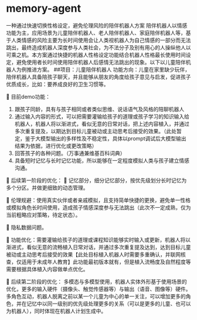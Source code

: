 # memory-agent
一种通过快速切换性格设定，避免伦理风险的陪伴机器人方案
陪伴机器人以情感功能为主，应用场景为儿童陪伴机器人、老人陪伴机器人、家庭陪伴机器人等，基于人类情感的风险主要为长时间使用会让人类视机器人为自己情感的一部分而无法跳出，最终造成机器人深度参与人类社会，为不法分子及别有用心的人操纵他人以可乘之机。本方案通过快捷的机器人性格设定功能结合机器人性格最长使用时间设定，避免使用者长时间使用陪伴机器人后感情无法跳出的现象。以下以儿童陪伴机器人为例推进方案。
##项目：儿童陪伴机器人
功能方向：儿童在家里缺少玩伴，陪伴机器人具备陪孩子聊天，并且能够从朋友的角度给孩子意见与启发，促进孩子优质成长，比如：要养成良好的卫生习惯等。

	目前demo功能：
1.	跟孩子同龄，具有与孩子相同或者类似思维、说话语气及风格的陪聊机器人
2.	通过输入内容的形式，可以把需要灌输给孩子的道理或孩子学习的知识输入给机器人，机器人将以渐进式，看似无意的日常对话，把上述内容植入，并通过多次重复提及，以期达到目标儿童被动或主动思考后接受的效果。（此处暂定，鉴于大模型输出的多样性及不稳定性，具体以prompt调试后大模型输出结果为依据，进行优化或更改策略）
3.	回答孩子的各种问题。（万事通兼维基百科词典）
4.	具备短时记忆与长时记忆功能，所以能够在一定程度模拟人类与孩子建立情感沟通。


	后续第一阶段的优化：
	记忆部分，细分记忆部分，按优先级划分长时记忆为多个分区。并做更细致的动态管理。

	伦理规避：使用真实伙伴或者亲戚模拟，且支持简单快捷的更换，避免单一性格或模拟角色长时间使用，造成孩子情感深度参与无法跳出（此次不一定成熟，仅为当前粗略应对策略，待定状态）。

	隐私数据问题。

	功能优化：需要灌输给孩子的道理或课程知识能够实时输入或更新，机器人将以渐进式，看似无意的流畅植入日常对话，并通过多次重复提及达到，达到目标儿童被动或主动思考后接受的效果【此处目标植入机器人时需要多重确认，并联网核查，仅适用于未成年人教育】此功能最初版本就有，但是植入流畅度及自然程度等需要根据具体植入内容做单点优化。

	后续第二阶段的优化：
 	多模态与多模型使用，机器人实体外形基于使用场景的优化，更多的输入硬件（摄像头、触觉传感器等）与输出（语音、图像等）硬件。
 	多角色互动，机器人脱离之前以某一个儿童为中心的单一关注，可以增加更多的角色，并在记忆中以同一级别的优先级处理更多的关系（可以是更多的儿童、也可以为机器人），同时体现在机器人计划生成中。
